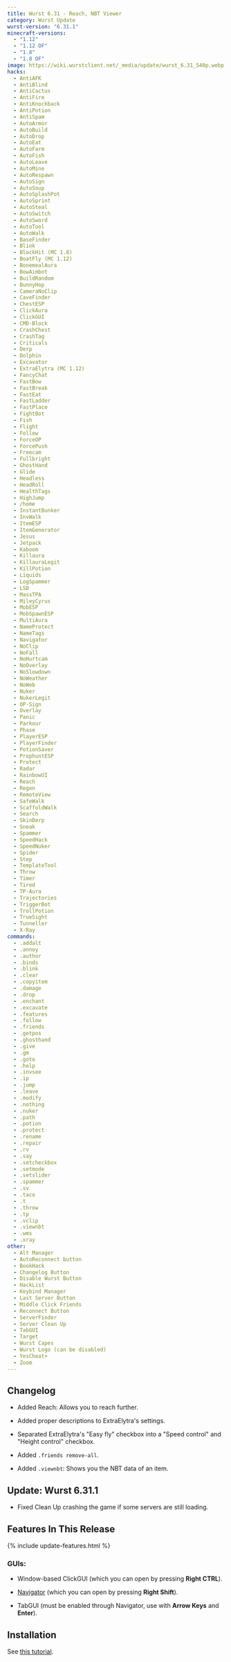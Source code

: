 ```yaml
---
title: Wurst 6.31 - Reach, NBT Viewer
category: Wurst Update
wurst-version: "6.31.1"
minecraft-versions:
  - "1.12"
  - "1.12 OF"
  - "1.8"
  - "1.8 OF"
image: https://wiki.wurstclient.net/_media/update/wurst_6.31_540p.webp
hacks:
  - AntiAFK
  - AntiBlind
  - AntiCactus
  - AntiFire
  - AntiKnockback
  - AntiPotion
  - AntiSpam
  - AutoArmor
  - AutoBuild
  - AutoDrop
  - AutoEat
  - AutoFarm
  - AutoFish
  - AutoLeave
  - AutoMine
  - AutoRespawn
  - AutoSign
  - AutoSoup
  - AutoSplashPot
  - AutoSprint
  - AutoSteal
  - AutoSwitch
  - AutoSword
  - AutoTool
  - AutoWalk
  - BaseFinder
  - Blink
  - BlockHit (MC 1.8)
  - BoatFly (MC 1.12)
  - BonemealAura
  - BowAimbot
  - BuildRandom
  - BunnyHop
  - CameraNoClip
  - CaveFinder
  - ChestESP
  - ClickAura
  - ClickGUI
  - CMD-Block
  - CrashChest
  - CrashTag
  - Criticals
  - Derp
  - Dolphin
  - Excavator
  - ExtraElytra (MC 1.12)
  - FancyChat
  - FastBow
  - FastBreak
  - FastEat
  - FastLadder
  - FastPlace
  - FightBot
  - Fish
  - Flight
  - Follow
  - ForceOP
  - ForcePush
  - Freecam
  - Fullbright
  - GhostHand
  - Glide
  - Headless
  - HeadRoll
  - HealthTags
  - HighJump
  - /home
  - InstantBunker
  - InvWalk
  - ItemESP
  - ItemGenerator
  - Jesus
  - Jetpack
  - Kaboom
  - Killaura
  - KillauraLegit
  - KillPotion
  - Liquids
  - LogSpammer
  - LSD
  - MassTPA
  - MileyCyrus
  - MobESP
  - MobSpawnESP
  - MultiAura
  - NameProtect
  - NameTags
  - Navigator
  - NoClip
  - NoFall
  - NoHurtcam
  - NoOverlay
  - NoSlowdown
  - NoWeather
  - NoWeb
  - Nuker
  - NukerLegit
  - OP-Sign
  - Overlay
  - Panic
  - Parkour
  - Phase
  - PlayerESP
  - PlayerFinder
  - PotionSaver
  - ProphuntESP
  - Protect
  - Radar
  - RainbowUI
  - Reach
  - Regen
  - RemoteView
  - SafeWalk
  - ScaffoldWalk
  - Search
  - SkinDerp
  - Sneak
  - Spammer
  - SpeedHack
  - SpeedNuker
  - Spider
  - Step
  - TemplateTool
  - Throw
  - Timer
  - Tired
  - TP-Aura
  - Trajectories
  - TriggerBot
  - TrollPotion
  - TrueSight
  - Tunneller
  - X-Ray
commands:
  - .addalt
  - .annoy
  - .author
  - .binds
  - .blink
  - .clear
  - .copyitem
  - .damage
  - .drop
  - .enchant
  - .excavate
  - .features
  - .follow
  - .friends
  - .getpos
  - .ghosthand
  - .give
  - .gm
  - .goto
  - .help
  - .invsee
  - .ip
  - .jump
  - .leave
  - .modify
  - .nothing
  - .nuker
  - .path
  - .potion
  - .protect
  - .rename
  - .repair
  - .rv
  - .say
  - .setcheckbox
  - .setmode
  - .setslider
  - .spammer
  - .sv
  - .taco
  - .t
  - .throw
  - .tp
  - .vclip
  - .viewnbt
  - .wms
  - .xray
other:
  - Alt Manager
  - AutoReconnect button
  - BookHack
  - Changelog Button
  - Disable Wurst Button
  - HackList
  - Keybind Manager
  - Last Server Button
  - Middle Click Friends
  - Reconnect Button
  - ServerFinder
  - Server Clean Up
  - TabGUI
  - Target
  - Wurst Capes
  - Wurst Logo (can be disabled)
  - YesCheat+
  - Zoom
---
```

## Changelog

- Added Reach: Allows you to reach further.

- Added proper descriptions to ExtraElytra's settings.

- Separated ExtraElytra's "Easy fly" checkbox into a "Speed control" and "Height control" checkbox.

- Added `.friends remove-all`.

- Added `.viewnbt`: Shows you the NBT data of an item.

## Update: Wurst 6.31.1

- Fixed Clean Up crashing the game if some servers are still loading.

## Features In This Release

{% include update-features.html %}

### GUIs:

- Window-based ClickGUI (which you can open by pressing **Right CTRL**).

- [Navigator](https://wiki.wurstclient.net/navigator) (which you can open by pressing **Right Shift**).

- TabGUI (must be enabled through Navigator, use with **Arrow Keys** and **Enter**).

## Installation

See [this tutorial](https://www.wurstclient.net/tutorials/how-to-install/).
